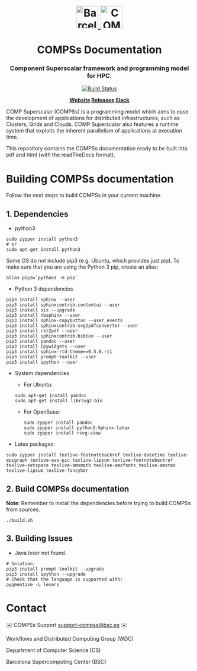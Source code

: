 <!-- LOGOS AND HEADER -->
<h1 align="center">
  <br>
  <a href="https://www.bsc.es/">
    <img src="source/Logos/bsc_280.png" alt="Barcelona Supercomputing Center" height="60px">
  </a>
  <a href="https://www.bsc.es/research-and-development/software-and-apps/software-list/comp-superscalar/">
    <img src="source/Logos/logo_compss.png" alt="COMP Superscalar" height="60px">
  </a>
  <br>
  <br>
  COMPSs Documentation
  <br>
</h1>

<h3 align="center">Component Superscalar framework and programming model for HPC.</h3>
<p align="center">
  <a href='http://bscgrid05.bsc.es/jenkins/job/COMPSs_Framework-Docker_testing'>
    <img src='http://bscgrid05.bsc.es/jenkins/job/COMPSs_Framework-Docker_testing/badge/icon'
         alt="Build Status">
  </a>
</p>

<p align="center"><b>
    <a href="https://www.bsc.es/research-and-development/software-and-apps/software-list/comp-superscalar/">Website</a>
    <a href="https://github.com/bsc-wdc/compss/releasess">Releases</a>
    <a href="https://bit.ly/bsc-wdc-community">Slack</a>
</b></p>

COMP Superscalar (COMPSs) is a programming model which aims to ease the development
of applications for distributed infrastructures, such as Clusters, Grids and Clouds.
COMP Superscalar also features a runtime system that exploits the inherent parallelism
of applications at execution time.

This repository contains the COMPSs documentation ready to be built into
pdf and html (with the readTheDocs format).


<!-- SECTIONS -->

<!-- BUILDING COMPSS -->
# Building COMPSs documentation

Follow the next steps to build COMPSs in your current machine.

## 1. Dependencies

* python3

```
sudo zypper install python3
# or
sudo apt-get install python3
```


Some OS do not include pip3 (e.g. Ubuntu, which provides just pip).
To make sure that you are using the Python 3 pip, create an alias:

```
alias pip3=`python3 -m pip`
```

* Python 3 dependencies
```
pip3 install sphinx --user
pip3 install sphinxcontrib.contentui --user
pip3 install six --upgrade
pip3 install nbsphinx --user
pip3 install sphinx-copybutton --user_events
pip3 install sphinxcontrib-svg2pdfconverter --user
pip3 install rst2pdf --user
pip3 install sphinxcontrib-bibtex --user
pip3 install pandoc --user
pip3 install ipywidgets --user
pip3 install sphinx-rtd-theme==0.5.0.rc1
pip3 install prompt-toolkit --user
pip3 install ipython --user
```

* System dependencies

  * For Ubuntu:

  ```
  sudo apt-get install pandoc
  sudo apt-get install librsvg2-bin
  ```

  * For OpenSuse:

    ```
    sudo zypper install pandoc
    sudo zypper install python3-Sphinx-latex
    sudo zypper install rsvg-view
    ```


* Latex packages:
```
sudo zypper install texlive-footnotebackref texlive-datetime texlive-epigraph texlive-eso-pic texlive-lipsum texlive-footnotebackref texlive-setspace texlive-amsmath texlive-amsfonts texlive-amstex texlive-lipsum texlive-fancyhdr
```


## 2. Build COMPSs documentation

**Note**: Remember to install the dependencies before trying to build COMPSs
 from sources.

```
./build.sh
```

## 3. Building Issues

* Java lexer not found.
```
# Solution:
pip3 install prompt-toolkit --upgrade
pip3 install ipython --upgrade
# Check that the language is supported with:
pygmentize -L lexers
```

<!-- CONTACT -->
# Contact

:envelope: COMPSs Support <support-compss@bsc.es> :envelope:

Workflows and Distributed Computing Group (WDC)

Department of Computer Science (CS)

Barcelona Supercomputing Center (BSC)


<!-- LINKS -->
[1]: http://compss.bsc.es
